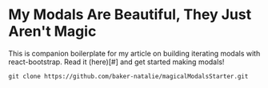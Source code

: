 # My Modals Are Beautiful, They Just Aren't Magic

This is companion boilerplate for my article on building iterating modals with react-bootstrap. Read it (here)[#] and get started making modals!

`git clone https://github.com/baker-natalie/magicalModalsStarter.git`